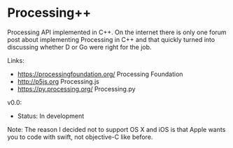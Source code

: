 # Processing++

Processing API implemented in C++. On the internet there is only one forum post about implementing Processing in C++ and that quickly turned into discussing whether D or Go were right for the job.

Links:
- https://processingfoundation.org/ Processing Foundation
- http://p5js.org Processing.js
- https://py.processing.org/ Processing.py

v0.0:
- Status: In development

Note:
The reason I decided not to support OS X and iOS is that Apple wants you to code with swift, not objective-C like before.

